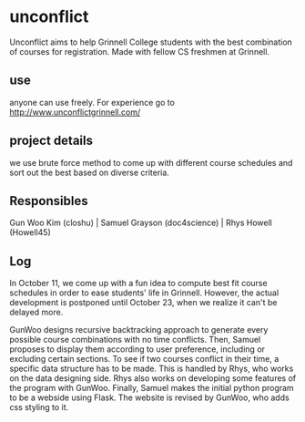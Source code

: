 # unconflict
Unconflict aims to help Grinnell College students with the best combination of courses for registration. Made with fellow CS freshmen at Grinnell.

## use
anyone can use freely. For experience go to http://www.unconflictgrinnell.com/

## project details
we use brute force method to come up with different course schedules and sort out the best based on diverse criteria.

## Responsibles
Gun Woo Kim (closhu) | Samuel Grayson (doc4science) | Rhys Howell (Howell45)

## Log
In October 11, we come up with a fun idea to compute best fit course schedules in order to ease students' life in Grinnell. However, the actual development is postponed until October 23, when we realize it can't be delayed more.

GunWoo designs recursive backtracking approach to generate every possible course combinations with no time conflicts. Then, Samuel proposes to display them according to user preference, including or excluding certain sections. To see if two courses conflict in their time, a specific data structure has to be made. This is handled by Rhys, who works on the data designing side. Rhys also works on developing some features of the program with GunWoo. Finally, Samuel makes the initial python program to be a webside using Flask. The website is revised by GunWoo, who adds css styling to it.
